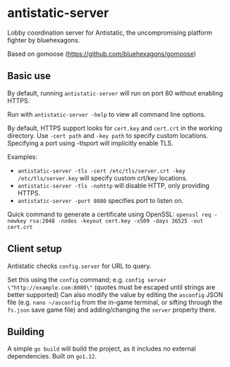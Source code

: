 # antistatic-server
Lobby coordination server for Antistatic, the uncompromising platform fighter by bluehexagons.

Based on gomoose (https://github.com/bluehexagons/gomoose)

## Basic use
By default, running `antistatic-server` will run on port 80 without enabling HTTPS.

Run with `antistatic-server -help` to view all command line options.

By default, HTTPS support looks for `cert.key` and `cert.crt` in the working directory.
Use `-cert path` and `-key path` to specify custom locations.
Specifying a port using -tlsport will implicitly enable TLS.

Examples:
* `antistatic-server -tls -cert /etc/tls/server.crt -key /etc/tls/server.key` will specify custom crt/key locations.
* `antistatic-server -tls -nohttp` will disable HTTP, only providing HTTPS.
* `antistatic-server -port 8080` specifies port to listen on.

Quick command to generate a certificate using OpenSSL:
`openssl req -newkey rsa:2048 -nodes -keyout cert.key -x509 -days 36525 -out cert.crt`

## Client setup
Antistatic checks `config.server` for URL to query.

Set this using the `config` command; e.g. `config server \"http://example.com:8080\"` (quotes must be escaped until strings are better supported)
Can also modify the value by editing the `asconfig` JSON file (e.g. `nano ~/asconfig` from the in-game terminal, or sifting through the `fs.json` save game file) and adding/changing the `server` property there.

## Building
A simple `go build` will build the project, as it includes no external dependencies. Built on `go1.12`.
